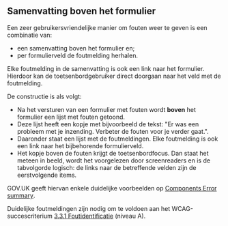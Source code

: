 ## Samenvatting boven het formulier

Een zeer gebruikersvriendelijke manier om fouten weer te geven is een combinatie van:

- een samenvatting boven het formulier en;
- per formulierveld de foutmelding herhalen.

Elke foutmelding in de samenvatting is ook een link naar het formulier. Hierdoor kan de toetsenbordgebruiker direct doorgaan naar het veld met de foutmelding.

De constructie is als volgt:

- Na het versturen van een formulier met fouten wordt **boven** het formulier een lijst met fouten getoond.
- Deze lijst heeft een kopje met bijvoorbeeld de tekst:
  "Er was een probleem met je inzending. Verbeter de fouten voor je verder gaat.".
- Daaronder staat een lijst met de foutmeldingen. Elke foutmelding is ook een link naar het bijbehorende formulierveld.
- Het kopje boven de fouten krijgt de toetsenbordfocus. Dan staat het meteen in beeld, wordt het voorgelezen door screenreaders en is de tabvolgorde logisch: de links naar de betreffende velden zijn de eerstvolgende items.

GOV.UK geeft hiervan enkele duidelijke voorbeelden op [<span lang="en">Components Error summary</span>](https://design-system.service.gov.uk/components/error-summary/).

Duidelijke foutmeldingen zijn nodig om te voldoen aan het WCAG-succescriterium [3.3.1 Foutidentificatie](/wcag/3.3.1/) (niveau A).
